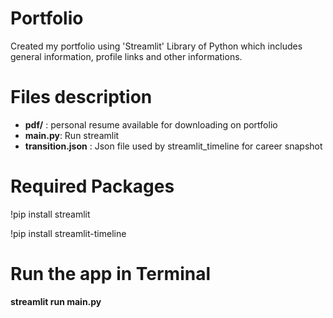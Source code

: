# Portfolio

Created my portfolio using 'Streamlit' Library of Python which includes general information, profile links and other informations.

# Files description

- **pdf/** : personal resume available for downloading on portfolio
- **main.py**: Run streamlit
- **transition.json** : Json file used by streamlit_timeline for career snapshot

# Required Packages

!pip install streamlit

!pip install streamlit-timeline

# Run the app in Terminal

**streamlit run main.py**
